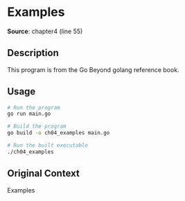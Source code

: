 # Examples

**Source**: chapter4 (line 55)

## Description

This program is from the Go Beyond golang reference book.

## Usage

```bash
# Run the program
go run main.go

# Build the program
go build -o ch04_examples main.go

# Run the built executable
./ch04_examples
```

## Original Context

Examples
